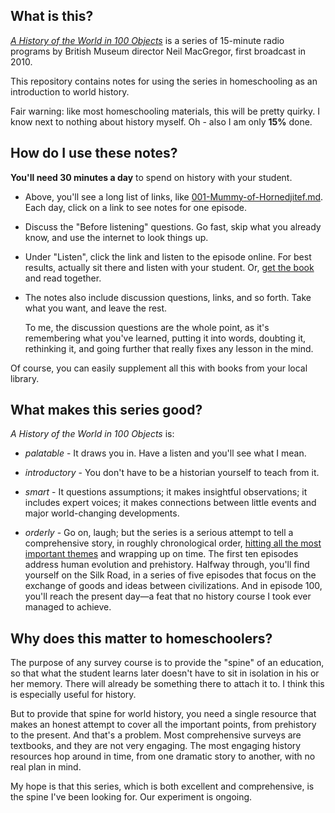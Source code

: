 ## What is this?

[*A History of the World in 100 Objects*](http://www.bbc.co.uk/ahistoryoftheworld/)
is a series of 15-minute radio programs by British Museum director Neil MacGregor,
first broadcast in 2010.

This repository contains notes for using the series in homeschooling as
an introduction to world history.

Fair warning: like most homeschooling materials, this will be pretty quirky.
I know next to nothing about history myself. Oh - also I am only **15%** done.


## How do I use these notes?

**You'll need 30 minutes a day** to spend on history with your student.

*   Above, you'll see a long list of links, like
    [001-Mummy-of-Hornedjitef.md](001-Mummy-of-Hornedjitef.md).
    Each day, click on a link to see notes for one episode.

*   Discuss the "Before listening" questions.  Go fast, skip what you
    already know, and use the internet to look things up.

*   Under "Listen", click the link and listen to the episode online.
    For best results, actually sit there and listen with your student.
    Or, [get the book](http://www.powells.com/book/history-of-the-world-in-100-objects-9780670022700/17-3)
    and read together.

*   The notes also include discussion questions, links, and so
    forth. Take what you want, and leave the rest.

    To me, the discussion questions are the whole point, as it's
    remembering what you've learned, putting it into words, doubting it,
    rethinking it, and going further that really fixes any lesson in the
    mind.

Of course, you can easily supplement all this with books from your local
library.


## What makes this series good?

*A History of the World in 100 Objects* is:

*   *palatable* - It draws you in. Have a listen and you'll see what I
    mean.

*   *introductory* - You don't have to be a historian yourself to teach
    from it.

*   *smart* - It questions assumptions; it makes insightful
    observations; it includes expert voices; it makes connections
    between little events and major world-changing developments.

*   *orderly* - Go on, laugh; but the series is a serious attempt to
    tell a comprehensive story, in roughly chronological order,
    [hitting all the most important themes](http://www.bbc.co.uk/ahistoryoftheworld/programme/)
    and wrapping up on time. The first ten episodes address human
    evolution and prehistory. Halfway through, you'll find yourself on
    the Silk Road, in a series of five episodes that focus on the
    exchange of goods and ideas between civilizations. And in episode
    100, you'll reach the present day—a feat that no history course I
    took ever managed to achieve.


## Why does this matter to homeschoolers?

The purpose of any survey course is to provide the "spine" of an
education, so that what the student learns later doesn't have to sit in
isolation in his or her memory. There will already be something there to
attach it to. I think this is especially useful for history.

But to provide that spine for world history, you need a single resource
that makes an honest attempt to cover all the important points, from
prehistory to the present. And that's a problem. Most comprehensive
surveys are textbooks, and they are not very engaging. The most engaging
history resources hop around in time, from one dramatic story to
another, with no real plan in mind.

My hope is that this series, which is both excellent and comprehensive,
is the spine I've been looking for. Our experiment is ongoing.
